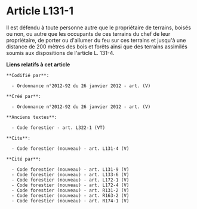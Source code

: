 # Article L131-1

Il est défendu à toute personne autre que le propriétaire de terrains, boisés ou non, ou autre que les occupants de ces
terrains du chef de leur propriétaire, de porter ou d'allumer du feu sur ces terrains et jusqu'à une distance de 200 mètres
des bois et forêts ainsi que des terrains assimilés soumis aux dispositions de l'article L. 131-4.

**Liens relatifs à cet article**

	**Codifié par**:

	  - Ordonnance n°2012-92 du 26 janvier 2012 - art. (V)

	**Créé par**:

	  - Ordonnance n°2012-92 du 26 janvier 2012 - art. (V)

	**Anciens textes**:

	  - Code forestier - art. L322-1 (VT)

	**Cite**:

	  - Code forestier (nouveau) - art. L131-4 (V)

	**Cité par**:

	  - Code forestier (nouveau) - art. L131-9 (V)
	  - Code forestier (nouveau) - art. L133-6 (V)
	  - Code forestier (nouveau) - art. L172-1 (V)
	  - Code forestier (nouveau) - art. L172-4 (V)
	  - Code forestier (nouveau) - art. R131-2 (V)
	  - Code forestier (nouveau) - art. R163-2 (V)
	  - Code forestier (nouveau) - art. R174-1 (V)
